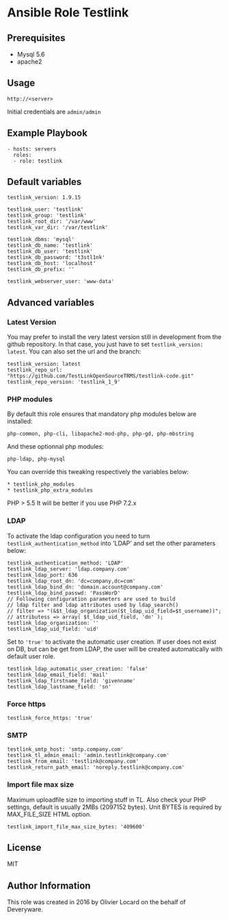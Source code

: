 # Ansible Role Testlink

## Prerequisites

* Mysql 5.6
* apache2

## Usage

    http://<server>

Initial credentials are `admin/admin`

## Example Playbook

    - hosts: servers
      roles:
      - role: testlink

## Default variables

    testlink_version: 1.9.15

    testlink_user: 'testlink'
    testlink_group: 'testlink'
    testlink_root_dir: '/var/www'
    testlink_var_dir: '/var/testlink'

    testlink_dbms: 'mysql'
    testlink_db_name: 'testlink'
    testlink_db_user: 'testlink'
    testlink_db_password: 't3stl1nk'
    testlink_db_host: 'localhost'
    testlink_db_prefix: ''

    testlink_webserver_user: 'www-data'

## Advanced variables

### Latest Version

You may prefer to install the very latest version still in development from the github repository. In that case, you just have to set `testlink_version: latest`. You can also set the url and the branch:

    testlink_version: latest
    testlink_repo_url: "https://github.com/TestLinkOpenSourceTRMS/testlink-code.git"
    testlink_repo_version: 'testlink_1_9'


### PHP modules

By default this role ensures that mandatory php modules below are installed:

    php-common, php-cli, libapache2-mod-php, php-gd, php-mbstring

And these optionnal php modules:

    php-ldap, php-mysql

You can override this tweaking respectively the variables below:

    * testlink_php_modules
    * testlink_php_extra_modules

PHP > 5.5 It will be better if you use PHP 7.2.x

### LDAP
To activate the ldap configuration you need to turn `testlink_authentication_method` into 'LDAP' and set the other parameters below:

    testlink_authentication_method: 'LDAP'
    testlink_ldap_server: 'ldap.company.com'
    testlink_ldap_port: 636
    testlink_ldap_root_dn: 'dc=company,dc=com'
    testlink_ldap_bind_dn: 'domain.account@company.com'
    testlink_ldap_bind_passwd: 'PassWorD'
    // Following configuration parameters are used to build
    // ldap filter and ldap attributes used by ldap_search()
    // filter => "(&$t_ldap_organization($t_ldap_uid_field=$t_username))";
    // attributess => array( $t_ldap_uid_field, 'dn' );
    testlink_ldap_organization: ''
    testlink_ldap_uid_field: 'uid'

Set to `'true'` to activate the automatic user creation. If user does not exist on DB, but can be get from LDAP, the user will be created automatically with default user role.

    testlink_ldap_automatic_user_creation: 'false'
    testlink_ldap_email_field: 'mail'
    testlink_ldap_firstname_field: 'givenname'
    testlink_ldap_lastname_field: 'sn'

### Force https

    testlink_force_https: 'true'

### SMTP

    testlink_smtp_host: 'smtp.company.com'
    testlink_tl_admin_email: 'admin.testlink@company.com'
    testlink_from_email: 'testlink@company.com'
    testlink_return_path_email: 'noreply.testlink@company.com'

### Import file max size

Maximum uploadfile size to importing stuff in TL. Also check your PHP settings, default is usually 2MBs (2097152 bytes).
Unit BYTES is required by MAX_FILE_SIZE HTML option.

    testlink_import_file_max_size_bytes: '409600'

## License

MIT

## Author Information

This role was created in 2016 by Olivier Locard on the behalf of Deveryware.

